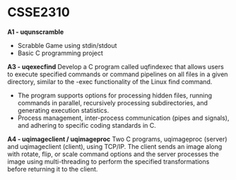 # CSSE2310

**A1 - uqunscramble**
- Scrabble Game using stdin/stdout
- Basic C programming project

**A3 - uqexecfind**
Develop a C program called uqfindexec that allows users to execute specified commands or 
command pipelines on all files in a given directory, similar to the -exec functionality of the Linux find command.

- The program supports options for processing hidden files, running commands in parallel, recursively processing subdirectories, and generating execution statistics.
- Process management, inter-process communication (pipes and signals), and adhering to specific coding standards in C.

**A4 - uqimageclient / uqimageproc**
Two C programs, uqimageproc (server) and uqimageclient (client), using TCP/IP. The client sends an image along with rotate, flip, or scale command options
and the server processes the image using multi-threading to perform the specified transformations before returning it to the client.
